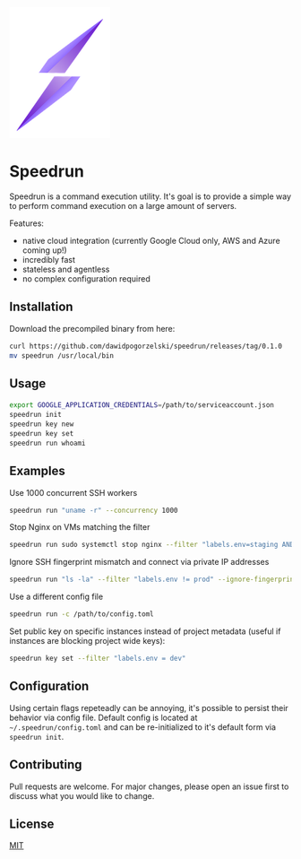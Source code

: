 ![logo](docs/logo2.png)

# Speedrun

Speedrun is a command execution utility. It's goal is to provide a simple way to perform command execution on a large amount of servers.

Features:

* native cloud integration (currently Google Cloud only, AWS and Azure coming up!)
* incredibly fast
* stateless and agentless
* no complex configuration required


## Installation

Download the precompiled binary from here:

```bash
curl https://github.com/dawidpogorzelski/speedrun/releases/tag/0.1.0
mv speedrun /usr/local/bin
```

## Usage

```bash
export GOOGLE_APPLICATION_CREDENTIALS=/path/to/serviceaccount.json
speedrun init
speedrun key new
speedrun key set
speedrun run whoami
```

## Examples

Use 1000 concurrent SSH workers

```bash
speedrun run "uname -r" --concurrency 1000
```

Stop Nginx on VMs matching the filter

```bash
speedrun run sudo systemctl stop nginx --filter "labels.env=staging AND labels.app=foobar"
```

Ignore SSH fingerprint mismatch and connect via private IP addresses

```bash
speedrun run "ls -la" --filter "labels.env != prod" --ignore-fingerprint --concurrency 1000 -l debug --use-private-ip
```

Use a different config file

```bash
speedrun run -c /path/to/config.toml
```

Set public key on specific instances instead of project metadata (useful if instances are blocking project wide keys):

```bash
speedrun key set --filter "labels.env = dev"
```



## Configuration

Using certain flags repeteadly can be annoying, it's possible to persist their behavior via config file. Default config is located at `~/.speedrun/config.toml` and can be re-initialized to it's default form via `speedrun init`.

## Contributing

Pull requests are welcome. For major changes, please open an issue first to discuss what you would like to change.

## License

[MIT](https://choosealicense.com/licenses/mit/)
